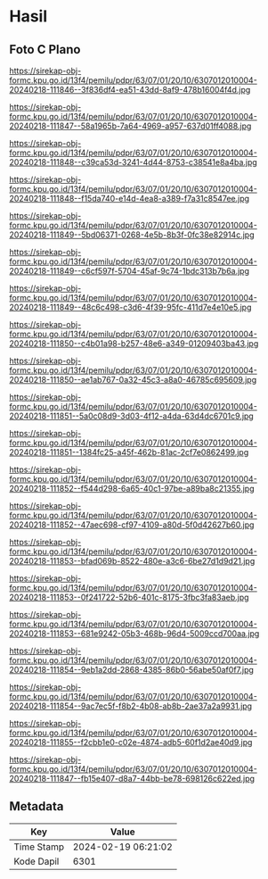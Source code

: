 # Hasil

## Foto C Plano

https://sirekap-obj-formc.kpu.go.id/13f4/pemilu/pdpr/63/07/01/20/10/6307012010004-20240218-111846--3f836df4-ea51-43dd-8af9-478b16004f4d.jpg

https://sirekap-obj-formc.kpu.go.id/13f4/pemilu/pdpr/63/07/01/20/10/6307012010004-20240218-111847--58a1965b-7a64-4969-a957-637d01ff4088.jpg

https://sirekap-obj-formc.kpu.go.id/13f4/pemilu/pdpr/63/07/01/20/10/6307012010004-20240218-111848--c39ca53d-3241-4d44-8753-c38541e8a4ba.jpg

https://sirekap-obj-formc.kpu.go.id/13f4/pemilu/pdpr/63/07/01/20/10/6307012010004-20240218-111848--f15da740-e14d-4ea8-a389-f7a31c8547ee.jpg

https://sirekap-obj-formc.kpu.go.id/13f4/pemilu/pdpr/63/07/01/20/10/6307012010004-20240218-111849--5bd06371-0268-4e5b-8b3f-0fc38e82914c.jpg

https://sirekap-obj-formc.kpu.go.id/13f4/pemilu/pdpr/63/07/01/20/10/6307012010004-20240218-111849--c6cf597f-5704-45af-9c74-1bdc313b7b6a.jpg

https://sirekap-obj-formc.kpu.go.id/13f4/pemilu/pdpr/63/07/01/20/10/6307012010004-20240218-111849--48c6c498-c3d6-4f39-95fc-411d7e4e10e5.jpg

https://sirekap-obj-formc.kpu.go.id/13f4/pemilu/pdpr/63/07/01/20/10/6307012010004-20240218-111850--c4b01a98-b257-48e6-a349-01209403ba43.jpg

https://sirekap-obj-formc.kpu.go.id/13f4/pemilu/pdpr/63/07/01/20/10/6307012010004-20240218-111850--ae1ab767-0a32-45c3-a8a0-46785c695609.jpg

https://sirekap-obj-formc.kpu.go.id/13f4/pemilu/pdpr/63/07/01/20/10/6307012010004-20240218-111851--5a0c08d9-3d03-4f12-a4da-63d4dc6701c9.jpg

https://sirekap-obj-formc.kpu.go.id/13f4/pemilu/pdpr/63/07/01/20/10/6307012010004-20240218-111851--1384fc25-a45f-462b-81ac-2cf7e0862499.jpg

https://sirekap-obj-formc.kpu.go.id/13f4/pemilu/pdpr/63/07/01/20/10/6307012010004-20240218-111852--f544d298-6a65-40c1-97be-a89ba8c21355.jpg

https://sirekap-obj-formc.kpu.go.id/13f4/pemilu/pdpr/63/07/01/20/10/6307012010004-20240218-111852--47aec698-cf97-4109-a80d-5f0d42627b60.jpg

https://sirekap-obj-formc.kpu.go.id/13f4/pemilu/pdpr/63/07/01/20/10/6307012010004-20240218-111853--bfad069b-8522-480e-a3c6-6be27d1d9d21.jpg

https://sirekap-obj-formc.kpu.go.id/13f4/pemilu/pdpr/63/07/01/20/10/6307012010004-20240218-111853--0f241722-52b6-401c-8175-3fbc3fa83aeb.jpg

https://sirekap-obj-formc.kpu.go.id/13f4/pemilu/pdpr/63/07/01/20/10/6307012010004-20240218-111853--681e9242-05b3-468b-96d4-5009ccd700aa.jpg

https://sirekap-obj-formc.kpu.go.id/13f4/pemilu/pdpr/63/07/01/20/10/6307012010004-20240218-111854--9eb1a2dd-2868-4385-86b0-56abe50af0f7.jpg

https://sirekap-obj-formc.kpu.go.id/13f4/pemilu/pdpr/63/07/01/20/10/6307012010004-20240218-111854--9ac7ec5f-f8b2-4b08-ab8b-2ae37a2a9931.jpg

https://sirekap-obj-formc.kpu.go.id/13f4/pemilu/pdpr/63/07/01/20/10/6307012010004-20240218-111855--f2cbb1e0-c02e-4874-adb5-60f1d2ae40d9.jpg

https://sirekap-obj-formc.kpu.go.id/13f4/pemilu/pdpr/63/07/01/20/10/6307012010004-20240218-111847--fb15e407-d8a7-44bb-be78-698126c622ed.jpg


## Metadata

| Key        | Value               |
| ---------- | ------------------- |
| Time Stamp | 2024-02-19 06:21:02 |
| Kode Dapil | 6301                |



